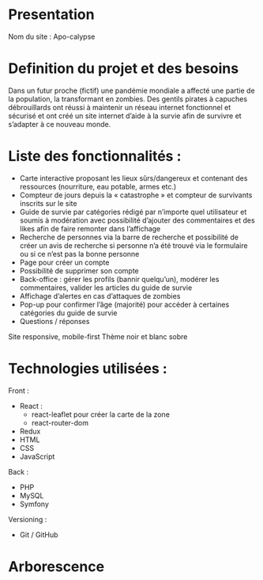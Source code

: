 # Presentation

Nom du site : Apo-calypse

# Definition du projet et des besoins

Dans un futur proche (fictif) une pandémie mondiale a affecté une partie de la population, la transformant en zombies. Des gentils pirates à capuches débrouillards ont réussi à maintenir un réseau internet fonctionnel et sécurisé et ont créé un site internet d’aide à la survie afin de survivre et s’adapter à ce nouveau monde.

# Liste des fonctionnalités : 

- Carte interactive proposant les lieux sûrs/dangereux et contenant des ressources (nourriture, eau potable, armes etc.)
- Compteur de jours depuis la « catastrophe » et compteur de survivants inscrits sur le site 
- Guide de survie par catégories rédigé par n’importe quel utilisateur et soumis à modération avec possibilité d’ajouter des commentaires et des likes afin de faire remonter dans l’affichage 
- Recherche de personnes via la barre de recherche et possibilité de créer un avis de recherche si personne n’a été trouvé via le formulaire ou si ce n’est pas la bonne personne
- Page pour créer un compte 
- Possibilité de supprimer son compte
- Back-office : gérer les profils (bannir quelqu’un), modérer les commentaires, valider les articles du guide de survie
- Affichage d’alertes en cas d’attaques de zombies
- Pop-up pour confirmer l’âge (majorité) pour accéder à certaines catégories du guide de survie 
- Questions / réponses 

Site responsive, mobile-first
Thème noir et blanc sobre

# Technologies utilisées : 

Front : 
- React :
	-  react-leaflet pour créer la carte de la zone
	- react-router-dom
- Redux
- HTML
- CSS
- JavaScript

Back : 
- PHP
- MySQL
- Symfony

Versioning : 

- Git / GitHub



# Arborescence

